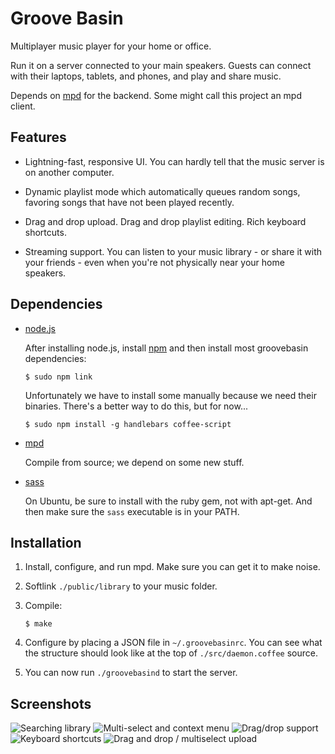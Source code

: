 # Groove Basin

Multiplayer music player for your home or office.

Run it on a server connected to your main speakers. Guests can connect with
their laptops, tablets, and phones, and play and share music.

Depends on [mpd](http://musicpd.org) for the backend. Some might call this
project an mpd client.

## Features

* Lightning-fast, responsive UI. You can hardly tell that the music server is
  on another computer.

* Dynamic playlist mode which automatically queues random songs, favoring
  songs that have not been played recently.

* Drag and drop upload. Drag and drop playlist editing. Rich keyboard
  shortcuts.

* Streaming support. You can listen to your music library - or share it with
  your friends - even when you're not physically near your home speakers.

## Dependencies

* [node.js](http://nodejs.org)

    After installing node.js, install [npm](http://npmjs.org) and then
    install most groovebasin dependencies:

    ```
    $ sudo npm link
    ```

    Unfortunately we have to install some manually because we need their
    binaries. There's a better way to do this, but for now...

    ```
    $ sudo npm install -g handlebars coffee-script
    ```

* [mpd](http://musicpd.org)

    Compile from source; we depend on some new stuff.

* [sass](http://sass-lang.com)

    On Ubuntu, be sure to install with the ruby gem, not with apt-get.
    And then make sure the `sass` executable is in your PATH.

## Installation

1. Install, configure, and run mpd. Make sure you can get it to make noise.

2. Softlink `./public/library` to your music folder.

3. Compile:

    ```
    $ make
    ```

4. Configure by placing a JSON file in `~/.groovebasinrc`. You can see
   what the structure should look like at the top of `./src/daemon.coffee` source.

5. You can now run `./groovebasind` to start the server.

## Screenshots

![Searching library](http://www.superjoesoftware.com/temp/groove-basin-5.png)
![Multi-select and context menu](http://www.superjoesoftware.com/temp/groove-basin-2.png)
![Drag/drop support](http://www.superjoesoftware.com/temp/groove-basin-3.png)
![Keyboard shortcuts](http://www.superjoesoftware.com/temp/groove-basin-4.png)
![Drag and drop / multiselect upload](http://www.superjoesoftware.com/temp/groove-basin-1.png)

